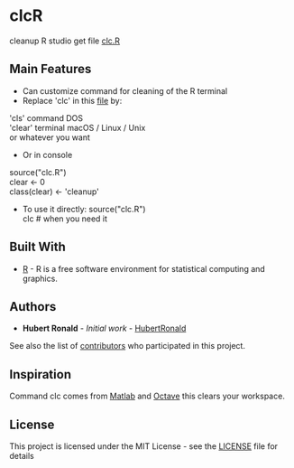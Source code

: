 # clcR
cleanup R studio get file [clc.R](https://github.com/HubertRonald/clcR/blob/master/clc.R)


## Main Features
* Can customize command for cleaning of the R terminal
* Replace 'clc' in this [file](https://github.com/HubertRonald/clcR/blob/master/clc.R) by:

'cls' command DOS<br/>
'clear' terminal macOS / Linux / Unix<br/>
or whatever you want<br/>

* Or in console

source("clc.R")<br/>
clear <- 0<br/>
class(clear) <- 'cleanup'<br/>

* To use it directly:
source("clc.R")<br/>
clc # when you need it<br/>


## Built With

* [R](https://www.r-project.org/) - R is a free software environment for statistical computing and graphics.


## Authors

* **Hubert Ronald** - *Initial work* - [HubertRonald](https://github.com/HubertRonald)

See also the list of [contributors](https://github.com/HubertRonald/clcR/contributors) who participated in this project.


## Inspiration

Command clc comes from [Matlab](https://www.mathworks.com/products/matlab.html) and [Octave](https://www.gnu.org/software/octave/) this clears your workspace.


## License

This project is licensed under the MIT License - see the [LICENSE](LICENSE) file for details
